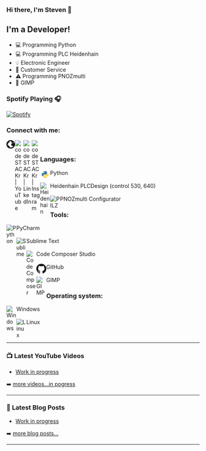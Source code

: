 ### Hi there, I'm Steven 👋

## I'm a Developer!

- 💻 Programming Python
- 💻 Programming PLC Heidenhain
- 💡  Electronic Engineer
- 📱  Customer Service
- ⚠  Programming PNOZmulti
- 🎨 GIMP

### Spotify Playing 🎧
[![Spotify](https://now-playing-codestackr.vercel.app/api/spotify-playing)](https://open.spotify.com/playlist/6dqBk0nprMzGMhvcGoNG50)


### Connect with me:

[<img align="left" alt="codeSTACKr.com" width="22px" src="https://raw.githubusercontent.com/iconic/open-iconic/master/svg/globe.svg" />](https://google.com)
[<img align="left" alt="codeSTACKr | YouTube" width="22px" src="https://cdn.jsdelivr.net/npm/simple-icons@v3/icons/youtube.svg" />](https://google.com)
[<img align="left" alt="codeSTACKr | LinkedIn" width="22px" src="https://cdn.jsdelivr.net/npm/simple-icons@v3/icons/linkedin.svg" />](https://www.linkedin.com/in/steven-freschet-2860b1162/)
[<img align="left" alt="codeSTACKr | Instagram" width="22px" src="https://cdn.jsdelivr.net/npm/simple-icons@v3/icons/instagram.svg" />](https://instagram.com/_stiv_00)
<br />

### Languages:

[<img align="left" alt="Python" width="26px" src="https://raw.githubusercontent.com/github/explore/80688e429a7d4ef2fca1e82350fe8e3517d3494d/topics/python/python.png" />](https://www.python.org/) Python 
<br/>
<br/>
[<img align="left" alt="Heidenhain" width="26px" src="https://www.logolynx.com/images/logolynx/6f/6f5fb3b41cfc089a2815ed4947581715.jpeg" />](https://www.heidenhain.com/) Heidenhain PLCDesign (control 530, 640) 
<br/>
<br/>
[<img align="left" alt="PILZ" width="26px" src="https://www.pilz.com/imagecache/mam/pilz/images/import/01_Products_and_Solutions/A0300_small_controllers/A0300B0330_software/g_software_pnozmulti_configurator_3c_2016_06_218x218-desktop-1592317935.jpg" />](https://www.pilz.com/it-IT) PNOZmulti Configurator 
<br/>

### Tools: 

[<img align="left" alt="Python" width="26px" src="https://external-preview.redd.it/68RuLLrsBdxbVJLxm3py3YoK6zX0aPIv3qttEhkb0_4.jpg?auto=webp&s=e2c12b1dc5be819f2f076f46454912a3c4bc3f2d" />](https://www.jetbrains.com/pycharm/) PyCharm
<br/>
<br/>
[<img align="left" alt="Sublime" width="26px" src="https://www.sublimehq.com/images/sublime_text.png" />](https://www.sublimetext.com/) Sublime Text
<br/>
<br/>
[<img align="left" alt="CodeComposer" width="26px" src="https://www.ti.com/diagrams/ccstudio_ccs_256.jpg" />](https://www.ti.com/tool/CCSTUDIO) Code Composer Studio
<br/>
<br/>
[<img align="left" alt="GitHub" width="26px" src="https://raw.githubusercontent.com/github/explore/78df643247d429f6cc873026c0622819ad797942/topics/github/github.png" />](https://github.com/) GitHub
<br/>
<br/>
[<img align="left" alt="GIMP" width="26px" src="https://cdn.pixabay.com/photo/2020/03/20/21/04/gimp-4952017_960_720.png" />](https://www.gimp.org/) GIMP
<br/> 
 
### Operating system:
[<img align="left" alt="Windows" width="26px" src="https://upload.wikimedia.org/wikipedia/commons/thumb/3/34/Windows_logo_-_2012_derivative.svg/1200px-Windows_logo_-_2012_derivative.svg.png" />](https://www.microsoft.com/it-it/windows) Windows
<br/> 
<br/> 
[<img align="left" alt="Linux" width="26px" src="https://upload.wikimedia.org/wikipedia/commons/thumb/3/35/Tux.svg/1200px-Tux.svg.png" />](https://www.linux.it/) Linux


<br/>

---

### 📺 Latest YouTube Videos

<!-- YOUTUBE:START -->
- [Work in progress](https://google.com)
<!-- YOUTUBE:END -->

➡️ [more videos...in pogress](https://youtube.com/)

---

### 📕 Latest Blog Posts

<!-- BLOG-POST-LIST:START -->
- [Work in progress](https://google.com)
<!-- BLOG-POST-LIST:END -->
➡️ [more blog posts...](https://google.com)

---

